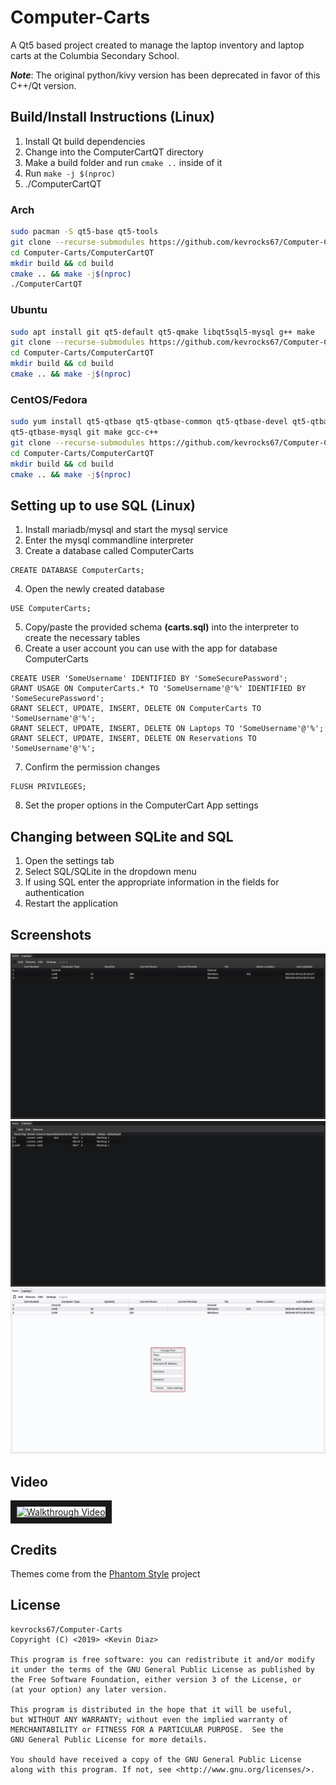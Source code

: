 # Computer-Carts
A Qt5 based project created to manage the laptop inventory and laptop carts at the
Columbia Secondary School.

***Note***: The original python/kivy version has been deprecated in favor of this C++/Qt version.

## Build/Install Instructions (Linux)
1. Install Qt build dependencies
2. Change into the ComputerCartQT directory
3. Make a build folder and run `cmake ..` inside of it
4. Run `make -j $(nproc)`
5. ./ComputerCartQT

### Arch
```bash
sudo pacman -S qt5-base qt5-tools
git clone --recurse-submodules https://github.com/kevrocks67/Computer-Carts.git
cd Computer-Carts/ComputerCartQT
mkdir build && cd build
cmake .. && make -j$(nproc)
./ComputerCartQT
```

### Ubuntu
```bash
sudo apt install git qt5-default qt5-qmake libqt5sql5-mysql g++ make
git clone --recurse-submodules https://github.com/kevrocks67/Computer-Carts.git
cd Computer-Carts/ComputerCartQT
mkdir build && cd build
cmake .. && make -j$(nproc)
```

### CentOS/Fedora
```bash
sudo yum install qt5-qtbase qt5-qtbase-common qt5-qtbase-devel qt5-qtbase-gui \
qt5-qtbase-mysql git make gcc-c++
git clone --recurse-submodules https://github.com/kevrocks67/Computer-Carts.git
cd Computer-Carts/ComputerCartQT
mkdir build && cd build
cmake .. && make -j$(nproc)
```

## Setting up to use SQL (Linux)
1. Install mariadb/mysql and start the mysql service
2. Enter the mysql commandline interpreter
3. Create a database called ComputerCarts
```
CREATE DATABASE ComputerCarts;
```
4. Open the newly created database
```
USE ComputerCarts;
```
5. Copy/paste the provided schema **(carts.sql)** into the interpreter to create the necessary
    tables
6. Create a user account you can use with the app for database ComputerCarts
```
CREATE USER 'SomeUsername' IDENTIFIED BY 'SomeSecurePassword';
GRANT USAGE ON ComputerCarts.* TO 'SomeUsername'@'%' IDENTIFIED BY 'SomeSecurePassword';
GRANT SELECT, UPDATE, INSERT, DELETE ON ComputerCarts TO 'SomeUsername'@'%';
GRANT SELECT, UPDATE, INSERT, DELETE ON Laptops TO 'SomeUsername'@'%';
GRANT SELECT, UPDATE, INSERT, DELETE ON Reservations TO 'SomeUsername'@'%';
```
7. Confirm the permission changes
```
FLUSH PRIVILEGES;
```
8. Set the proper options in the ComputerCart App settings

## Changing between SQLite and SQL
1. Open the settings tab
2. Select SQL/SQLite in the dropdown menu
3. If using SQL enter the appropriate information in the fields for authentication
4. Restart the application

## Screenshots
![Cart Tab](Screenshots/carts-tab.png)
![Laptop Inventory Tab](Screenshots/laptop-tab.png)
![Settings Panel](Screenshots/settings.png)

## Video
<a href="http://www.youtube.com/watch?feature=player_embedded&v=HYUVkvoEL8I
" target="_blank"><img src="http://img.youtube.com/vi/HYUVkvoEL8I/0.jpg"
alt="Walkthrough Video" width="240" height="180" border="10" /></a>

## Credits
Themes come from the [Phantom Style](https://github.com/randrew/phantomstyle) project

## License
    kevrocks67/Computer-Carts
    Copyright (C) <2019> <Kevin Diaz>

    This program is free software: you can redistribute it and/or modify
    it under the terms of the GNU General Public License as published by
    the Free Software Foundation, either version 3 of the License, or
    (at your option) any later version.

    This program is distributed in the hope that it will be useful,
    but WITHOUT ANY WARRANTY; without even the implied warranty of
    MERCHANTABILITY or FITNESS FOR A PARTICULAR PURPOSE.  See the
    GNU General Public License for more details.

    You should have received a copy of the GNU General Public License
    along with this program. If not, see <http://www.gnu.org/licenses/>.
